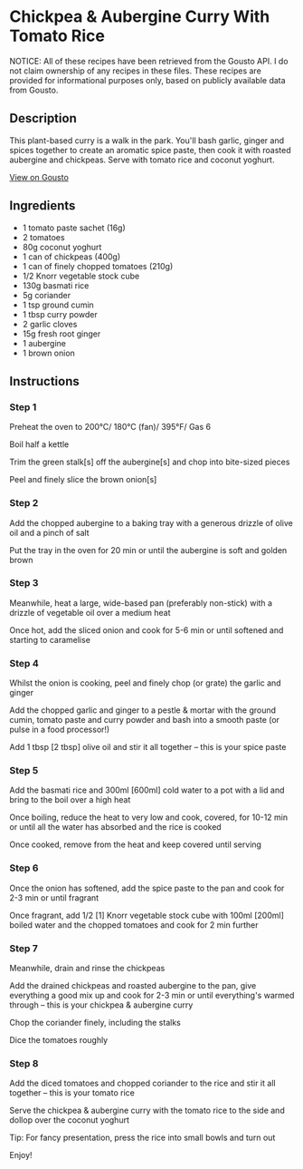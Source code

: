 # Chickpea & Aubergine Curry With Tomato Rice

NOTICE: All of these recipes have been retrieved from the Gousto API. I do not claim ownership of any recipes in these files. These recipes are provided for informational purposes only, based on publicly available data from Gousto.

## Description

This plant-based curry is a walk in the park. You'll bash garlic, ginger and spices together to create an aromatic spice paste, then cook it with roasted aubergine and chickpeas. Serve with tomato rice and coconut yoghurt. 

[View on Gousto](https://www.gousto.co.uk/recipes/cookbook/chickpea-aubergine-curry-with-tomato-rice)

## Ingredients

- 1 tomato paste sachet (16g)
- 2 tomatoes
- 80g coconut yoghurt
- 1 can of chickpeas (400g)
- 1 can of finely chopped tomatoes (210g)
- 1/2 Knorr vegetable stock cube
- 130g basmati rice
- 5g coriander
- 1 tsp ground cumin
- 1 tbsp curry powder
- 2 garlic cloves
- 15g fresh root ginger
- 1 aubergine
- 1 brown onion

## Instructions


### Step 1

Preheat the oven to 200°C/ 180°C (fan)/ 395°F/ Gas 6

Boil half a kettle

Trim the green stalk<span class="text-danger">[s]</span> off the aubergine<span class="text-danger">[s]</span> and chop into bite-sized pieces

Peel and finely slice the brown onion<span class="text-danger">[s]</span>


### Step 2

Add the chopped aubergine to a baking tray with a generous drizzle of olive oil and a pinch of salt

Put the tray in the oven for 20 min or until the aubergine is soft and golden brown


### Step 3

Meanwhile, heat a large, wide-based pan (preferably non-stick) with a drizzle of vegetable oil over a medium heat

Once hot, add the sliced onion and cook for 5-6 min or until softened and starting to caramelise


### Step 4

Whilst the onion is cooking, peel and finely chop (or grate) the garlic and ginger

Add the chopped garlic and ginger to a pestle & mortar with the ground cumin, tomato paste and curry powder and bash into a smooth paste (or pulse in a food processor!)

Add 1 tbsp<span class="text-danger"> [2 tbsp]</span> olive oil and stir it all together – this is your spice paste


### Step 5

Add the basmati rice and 300ml <span class="text-danger">[600ml]</span> cold water to a pot with a lid and bring to the boil over a high heat

Once boiling, reduce the heat to very low and cook, covered, for 10-12 min or until all the water has absorbed and the rice is cooked

Once cooked, remove from the heat and keep covered until serving


### Step 6

Once the onion has softened, add the spice paste to the pan and cook for 2-3 min or until fragrant

Once fragrant, add 1/2 <span class="text-danger">[1]</span> Knorr vegetable stock cube with 100ml <span class="text-danger">[200ml] </span>boiled<span class="text-danger"> </span>water and the chopped tomatoes and cook for 2 min further


### Step 7

Meanwhile, drain and rinse the chickpeas

Add the drained chickpeas and roasted aubergine to the pan, give everything a good mix up and cook for 2-3 min or until everything's warmed through – this is your chickpea & aubergine curry

Chop the coriander finely, including the stalks

Dice the tomatoes roughly

### Step 8

Add the diced tomatoes and chopped coriander to the rice and stir it all together – this is your tomato rice

Serve the chickpea & aubergine curry with the tomato rice to the side and dollop over the coconut yoghurt

Tip: For fancy presentation, press the rice into small bowls and turn out

Enjoy!

